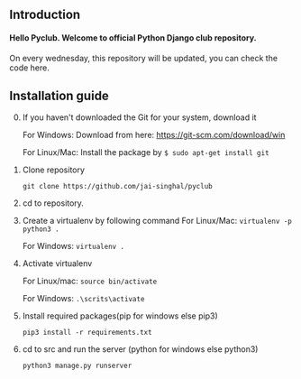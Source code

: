 ## Introduction

#### Hello Pyclub. Welcome to official Python Django club repository.
On every wednesday, this repository will be updated, you can check the code here.

## Installation guide

0. If you haven't downloaded the Git for your system, download it

    For Windows:
      Download from here: https://git-scm.com/download/win

    For Linux/Mac:
    Install the package by
    `
    $ sudo apt-get install git
    `

1. Clone repository 

    `
    git clone https://github.com/jai-singhal/pyclub
    `
    
2. cd to repository.

3. Create a virtualenv by following command
    For Linux/Mac: 
    ` virtualenv -p python3 .
    `
    
    For Windows: 
    `
    virtualenv .
    `

4. Activate virtualenv 

    For Linux/mac: 
    `
    source bin/activate
   `
   
    For Windows: 
    `
    .\scrits\activate
    `

5. Install required packages(pip for windows else pip3)

    `
    pip3 install -r requirements.txt
    `

6. cd to src and run the server (python for windows else python3)

    `
    python3 manage.py runserver
    `
